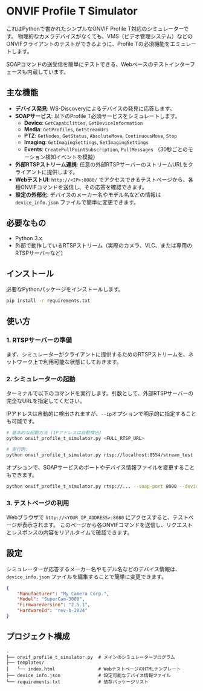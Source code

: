 # ONVIF Profile T Simulator

これはPythonで書かれたシンプルなONVIF Profile T対応のシミュレーターです。
物理的なカメラデバイスがなくても、VMS（ビデオ管理システム）などのONVIFクライアントのテストができるように、Profile Tの必須機能をエミュレートします。

SOAPコマンドの送受信を簡単にテストできる、Webベースのテストインターフェースも内蔵しています。

## 主な機能

- **デバイス発見**: WS-Discoveryによるデバイスの発見に応答します。
- **SOAPサービス**: 以下のProfile T必須サービスをシミュレートします。
  - **Device**: `GetCapabilities`, `GetDeviceInformation`
  - **Media**: `GetProfiles`, `GetStreamUri`
  - **PTZ**: `GetNodes`, `GetStatus`, `AbsoluteMove`, `ContinuousMove`, `Stop`
  - **Imaging**: `GetImagingSettings`, `SetImagingSettings`
  - **Events**: `CreatePullPointSubscription`, `PullMessages` （30秒ごとのモーション検知イベントを模擬）
- **外部RTSPストリーム連携**: 任意の外部RTSPサーバーのストリームURLをクライアントに提供します。
- **WebテストUI**: `http://<IP>:8080/` でアクセスできるテストページから、各種ONVIFコマンドを送信し、その応答を確認できます。
- **設定の外部化**: デバイスのメーカー名やモデル名などの情報は `device_info.json` ファイルで簡単に変更できます。

## 必要なもの

- Python 3.x
- 外部で動作しているRTSPストリーム（実際のカメラ、VLC、または専用のRTSPサーバーなど）

## インストール

必要なPythonパッケージをインストールします。

```bash
pip install -r requirements.txt
```

## 使い方

### 1. RTSPサーバーの準備

まず、シミュレーターがクライアントに提供するためのRTSPストリームを、ネットワーク上で利用可能な状態にしておきます。

### 2. シミュレーターの起動

ターミナルで以下のコマンドを実行します。引数として、外部RTSPサーバーの完全なURLを指定してください。

IPアドレスは自動的に検出されますが、`--ip`オプションで明示的に指定することも可能です。

```bash
# 基本的な起動方法 (IPアドレスは自動検出)
python onvif_profile_t_simulator.py <FULL_RTSP_URL>

# 実行例:
python onvif_profile_t_simulator.py rtsp://localhost:8554/stream_test
```

オプションで、SOAPサービスのポートやデバイス情報ファイルを変更することもできます。

```bash
python onvif_profile_t_simulator.py rtsp://... --soap-port 8000 --device-info my_camera.json
```

### 3. テストページの利用

Webブラウザで `http://<YOUR_IP_ADDRESS>:8080` にアクセスすると、テストページが表示されます。
このページから各ONVIFコマンドを送信し、リクエストとレスポンスの内容をリアルタイムで確認できます。

## 設定

シミュレーターが応答するメーカー名やモデル名などのデバイス情報は、`device_info.json` ファイルを編集することで簡単に変更できます。

```json
{
    "Manufacturer": "My Camera Corp.",
    "Model": "SuperCam-3000",
    "FirmwareVersion": "2.5.1",
    "HardwareId": "rev-b-2024"
}
```

## プロジェクト構成

```
.
├── onvif_profile_t_simulator.py  # メインのシミュレータープログラム
├── templates/
│   └── index.html                # WebテストページのHTMLテンプレート
├── device_info.json              # 設定可能なデバイス情報ファイル
└── requirements.txt              # 依存パッケージリスト
```